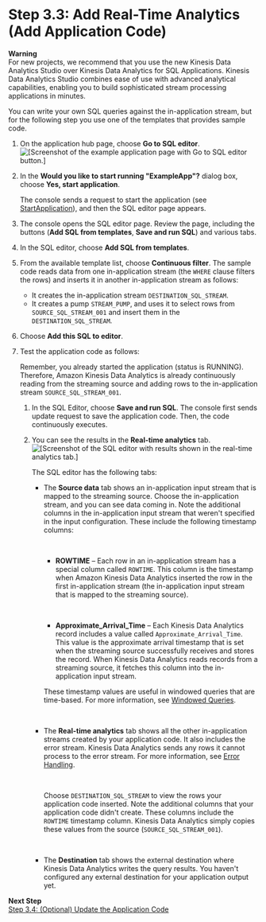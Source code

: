 # Step 3\.3: Add Real\-Time Analytics \(Add Application Code\)<a name="get-started-add-realtime-analytics"></a>

**Warning**  
For new projects, we recommend that you use the new Kinesis Data Analytics Studio over Kinesis Data Analytics for SQL Applications\. Kinesis Data Analytics Studio combines ease of use with advanced analytical capabilities, enabling you to build sophisticated stream processing applications in minutes\.

You can write your own SQL queries against the in\-application stream, but for the following step you use one of the templates that provides sample code\.

1. On the application hub page, choose **Go to SQL editor**\.   
![\[Screenshot of the example application page with Go to SQL editor button.\]](http://docs.aws.amazon.com/kinesisanalytics/latest/dev/images/gs-v2-40.png)

1. In the **Would you like to start running "ExampleApp"?** dialog box, choose **Yes, start application**\.

   The console sends a request to start the application \(see [StartApplication](API_StartApplication.md)\), and then the SQL editor page appears\.

   

1. The console opens the SQL editor page\. Review the page, including the buttons \(**Add SQL from templates**, **Save and run SQL**\) and various tabs\.

1. In the SQL editor, choose **Add SQL from templates**\.

1. From the available template list, choose **Continuous filter**\. The sample code reads data from one in\-application stream \(the `WHERE` clause filters the rows\) and inserts it in another in\-application stream as follows:
   + It creates the in\-application stream `DESTINATION_SQL_STREAM`\.
   + It creates a pump `STREAM_PUMP`, and uses it to select rows from `SOURCE_SQL_STREAM_001` and insert them in the `DESTINATION_SQL_STREAM`\. 

   

1. Choose **Add this SQL to editor**\. 

1. Test the application code as follows:

   Remember, you already started the application \(status is RUNNING\)\. Therefore, Amazon Kinesis Data Analytics is already continuously reading from the streaming source and adding rows to the in\-application stream `SOURCE_SQL_STREAM_001`\.

   1. In the SQL Editor, choose **Save and run SQL**\. The console first sends update request to save the application code\. Then, the code continuously executes\.

   1. You can see the results in the **Real\-time analytics** tab\.   
![\[Screenshot of the SQL editor with results shown in the real-time analytics tab.\]](http://docs.aws.amazon.com/kinesisanalytics/latest/dev/images/gs-v2-50.png)

      The SQL editor has the following tabs:
      + The **Source data** tab shows an in\-application input stream that is mapped to the streaming source\. Choose the in\-application stream, and you can see data coming in\. Note the additional columns in the in\-application input stream that weren't specified in the input configuration\. These include the following timestamp columns:

         
        + **ROWTIME** – Each row in an in\-application stream has a special column called `ROWTIME`\. This column is the timestamp when Amazon Kinesis Data Analytics inserted the row in the first in\-application stream \(the in\-application input stream that is mapped to the streaming source\)\.

           
        + **Approximate\_Arrival\_Time** – Each Kinesis Data Analytics record includes a value called `Approximate_Arrival_Time`\. This value is the approximate arrival timestamp that is set when the streaming source successfully receives and stores the record\. When Kinesis Data Analytics reads records from a streaming source, it fetches this column into the in\-application input stream\. 

        These timestamp values are useful in windowed queries that are time\-based\. For more information, see [Windowed Queries](windowed-sql.md)\.

         
      + The **Real\-time analytics** tab shows all the other in\-application streams created by your application code\. It also includes the error stream\. Kinesis Data Analytics sends any rows it cannot process to the error stream\. For more information, see [Error Handling](error-handling.md)\.

         

        Choose `DESTINATION_SQL_STREAM` to view the rows your application code inserted\. Note the additional columns that your application code didn't create\. These columns include the `ROWTIME` timestamp column\. Kinesis Data Analytics simply copies these values from the source \(`SOURCE_SQL_STREAM_001`\)\.

         
      + The **Destination** tab shows the external destination where Kinesis Data Analytics writes the query results\. You haven't configured any external destination for your application output yet\.

      

**Next Step**  
[Step 3\.4: \(Optional\) Update the Application Code](get-started-update-appcode.md)